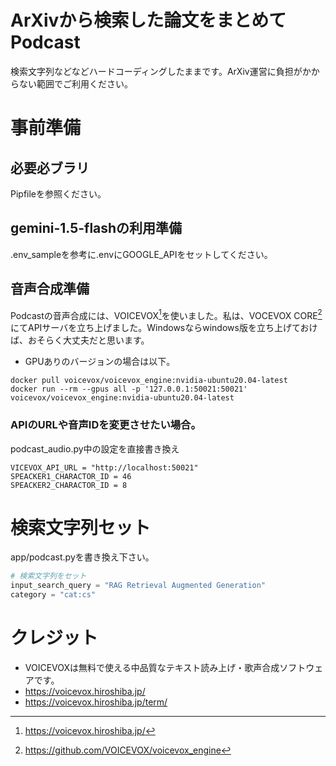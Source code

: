 # ArXivから検索した論文をまとめてPodcast
検索文字列などなどハードコーディングしたままです。ArXiv運営に負担がかからない範囲でご利用ください。

# 事前準備

## 必要必ブラリ
Pipfileを参照ください。

## gemini-1.5-flashの利用準備
.env_sampleを参考に.envにGOOGLE_APIをセットしてください。

## 音声合成準備
Podcastの音声合成には、VOICEVOX[^1]を使いました。私は、VOCEVOX CORE[^2]にてAPIサーバを立ち上げました。Windowsならwindows版を立ち上げておけば、おそらく大丈夫だと思います。

- GPUありのバージョンの場合は以下。
```
docker pull voicevox/voicevox_engine:nvidia-ubuntu20.04-latest
docker run --rm --gpus all -p '127.0.0.1:50021:50021' voicevox/voicevox_engine:nvidia-ubuntu20.04-latest
```

### APIのURLや音声IDを変更させたい場合。
podcast_audio.py中の設定を直接書き換え
```
VICEVOX_API_URL = "http://localhost:50021"
SPEACKER1_CHARACTOR_ID = 46
SPEACKER2_CHARACTOR_ID = 8
```

# 検索文字列セット

app/podcast.pyを書き換え下さい。
```Python 
# 検索文字列をセット
input_search_query = "RAG Retrieval Augmented Generation"
category = "cat:cs"
```

# クレジット
- VOICEVOXは無料で使える中品質なテキスト読み上げ・歌声合成ソフトウェアです。
- https://voicevox.hiroshiba.jp/
- https://voicevox.hiroshiba.jp/term/

[^1]: https://voicevox.hiroshiba.jp/
[^2]: https://github.com/VOICEVOX/voicevox_engine

